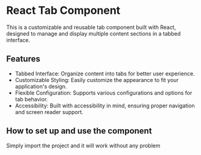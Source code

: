<h1>React Tab Component</h1>
This is a customizable and reusable tab component built with React, designed to manage and display multiple content sections in a tabbed interface.

<h2>Features</h2>
<ul>
    <li>Tabbed Interface: Organize content into tabs for better user experience.</li>
    <li>Customizable Styling: Easily customize the appearance to fit your application's design.</li>
    <li>Flexible Configuration: Supports various configurations and options for tab behavior.</li>
    <li>Accessibility: Built with accessibility in mind, ensuring proper navigation and screen reader support.</li>
</ul>

<h2>How to set up and use the component</h2>
<p>Simply import the project and it will work without any problem</p>